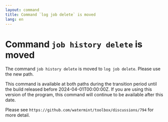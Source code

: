 ```yaml
---
layout: command
title: Command `log job delete` is moved
lang: en
---
```


# Command `job history delete` is moved

The command `job history delete` is moved to `log job delete`. Please use the new path.

This command is available at both paths during the transition period until the build released before 2024-04-01T00:00:00Z. If you are using this version of the program, this command will continue to be available after this date.

Please see `https://github.com/watermint/toolbox/discussions/794` for more detail.


